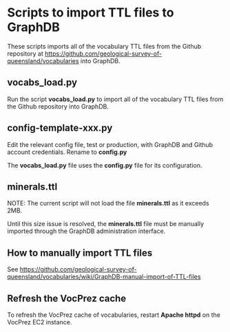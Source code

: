 # Scripts to import TTL files to GraphDB

These scripts imports all of the vocabulary TTL files from the Github repository at https://github.com/geological-survey-of-queensland/vocabularies into GraphDB.

## vocabs_load.py

Run the script **vocabs_load.py** to import all of the vocabulary TTL files from the Github repository into GraphDB.

## config-template-xxx.py

Edit the relevant config file, test or production, with GraphDB and Github account credentials. Rename to **config.py**

The **vocabs_load.py** file uses the **config.py** file for its configuration.

## minerals.ttl

NOTE: The current script will not load the file **minerals.ttl** as it exceeds 2MB.

Until this size issue is resolved, the **minerals.ttl** file must be manually imported through the GraphDB administration interface.

## How to manually import TTL files

See https://github.com/geological-survey-of-queensland/vocabularies/wiki/GraphDB-manual-import-of-TTL-files

## Refresh the VocPrez cache

To refresh the VocPrez cache of vocabularies, restart **Apache httpd** on the VocPrez EC2 instance.
